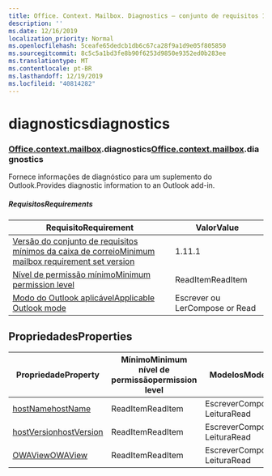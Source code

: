 ```yaml
---
title: Office. Context. Mailbox. Diagnostics – conjunto de requisitos 1,4
description: ''
ms.date: 12/16/2019
localization_priority: Normal
ms.openlocfilehash: 5ceafe65dedcb1db6c67ca28f9a1d9e05f805850
ms.sourcegitcommit: 8c5c5a1bd3fe8b90f6253d9850e9352ed0b283ee
ms.translationtype: MT
ms.contentlocale: pt-BR
ms.lasthandoff: 12/19/2019
ms.locfileid: "40814282"
---
```

# <a name="diagnostics"></a><span data-ttu-id="48379-102">diagnostics</span><span class="sxs-lookup"><span data-stu-id="48379-102">diagnostics</span></span>

### <a name="officeofficemdcontextofficecontextmdmailboxofficecontextmailboxmddiagnostics"></a><span data-ttu-id="48379-103">[Office](office.md)[.context](office.context.md)[.mailbox](office.context.mailbox.md).diagnostics</span><span class="sxs-lookup"><span data-stu-id="48379-103">[Office](office.md)[.context](office.context.md)[.mailbox](office.context.mailbox.md).diagnostics</span></span>

<span data-ttu-id="48379-104">Fornece informações de diagnóstico para um suplemento do Outlook.</span><span class="sxs-lookup"><span data-stu-id="48379-104">Provides diagnostic information to an Outlook add-in.</span></span>

##### <a name="requirements"></a><span data-ttu-id="48379-105">Requisitos</span><span class="sxs-lookup"><span data-stu-id="48379-105">Requirements</span></span>

|<span data-ttu-id="48379-106">Requisito</span><span class="sxs-lookup"><span data-stu-id="48379-106">Requirement</span></span>| <span data-ttu-id="48379-107">Valor</span><span class="sxs-lookup"><span data-stu-id="48379-107">Value</span></span>|
|---|---|
|[<span data-ttu-id="48379-108">Versão do conjunto de requisitos mínimos da caixa de correio</span><span class="sxs-lookup"><span data-stu-id="48379-108">Minimum mailbox requirement set version</span></span>](../../requirement-sets/outlook-api-requirement-sets.md)| <span data-ttu-id="48379-109">1.1</span><span class="sxs-lookup"><span data-stu-id="48379-109">1.1</span></span>|
|[<span data-ttu-id="48379-110">Nível de permissão mínimo</span><span class="sxs-lookup"><span data-stu-id="48379-110">Minimum permission level</span></span>](/outlook/add-ins/understanding-outlook-add-in-permissions)| <span data-ttu-id="48379-111">ReadItem</span><span class="sxs-lookup"><span data-stu-id="48379-111">ReadItem</span></span>|
|[<span data-ttu-id="48379-112">Modo do Outlook aplicável</span><span class="sxs-lookup"><span data-stu-id="48379-112">Applicable Outlook mode</span></span>](/outlook/add-ins/#extension-points)| <span data-ttu-id="48379-113">Escrever ou Ler</span><span class="sxs-lookup"><span data-stu-id="48379-113">Compose or Read</span></span>|

## <a name="properties"></a><span data-ttu-id="48379-114">Propriedades</span><span class="sxs-lookup"><span data-stu-id="48379-114">Properties</span></span>

| <span data-ttu-id="48379-115">Propriedade</span><span class="sxs-lookup"><span data-stu-id="48379-115">Property</span></span> | <span data-ttu-id="48379-116">Mínimo</span><span class="sxs-lookup"><span data-stu-id="48379-116">Minimum</span></span><br><span data-ttu-id="48379-117">nível de permissão</span><span class="sxs-lookup"><span data-stu-id="48379-117">permission level</span></span> | <span data-ttu-id="48379-118">Modelos</span><span class="sxs-lookup"><span data-stu-id="48379-118">Modes</span></span> | <span data-ttu-id="48379-119">Tipo de retorno</span><span class="sxs-lookup"><span data-stu-id="48379-119">Return type</span></span> | <span data-ttu-id="48379-120">Mínimo</span><span class="sxs-lookup"><span data-stu-id="48379-120">Minimum</span></span><br><span data-ttu-id="48379-121">conjunto de requisitos</span><span class="sxs-lookup"><span data-stu-id="48379-121">requirement set</span></span> |
|---|---|---|---|:---:|
| [<span data-ttu-id="48379-122">hostName</span><span class="sxs-lookup"><span data-stu-id="48379-122">hostName</span></span>](/javascript/api/outlook/office.diagnostics?view=outlook-js-1.4#hostname) | <span data-ttu-id="48379-123">ReadItem</span><span class="sxs-lookup"><span data-stu-id="48379-123">ReadItem</span></span> | <span data-ttu-id="48379-124">Escrever</span><span class="sxs-lookup"><span data-stu-id="48379-124">Compose</span></span><br><span data-ttu-id="48379-125">Leitura</span><span class="sxs-lookup"><span data-stu-id="48379-125">Read</span></span> | <span data-ttu-id="48379-126">String</span><span class="sxs-lookup"><span data-stu-id="48379-126">String</span></span> | [<span data-ttu-id="48379-127">1.1</span><span class="sxs-lookup"><span data-stu-id="48379-127">1.1</span></span>](../requirement-set-1.1/outlook-requirement-set-1.1.md) |
| [<span data-ttu-id="48379-128">hostVersion</span><span class="sxs-lookup"><span data-stu-id="48379-128">hostVersion</span></span>](/javascript/api/outlook/office.diagnostics?view=outlook-js-1.4#hostversion) | <span data-ttu-id="48379-129">ReadItem</span><span class="sxs-lookup"><span data-stu-id="48379-129">ReadItem</span></span> | <span data-ttu-id="48379-130">Escrever</span><span class="sxs-lookup"><span data-stu-id="48379-130">Compose</span></span><br><span data-ttu-id="48379-131">Leitura</span><span class="sxs-lookup"><span data-stu-id="48379-131">Read</span></span> | <span data-ttu-id="48379-132">String</span><span class="sxs-lookup"><span data-stu-id="48379-132">String</span></span> | [<span data-ttu-id="48379-133">1.1</span><span class="sxs-lookup"><span data-stu-id="48379-133">1.1</span></span>](../requirement-set-1.1/outlook-requirement-set-1.1.md) |
| [<span data-ttu-id="48379-134">OWAView</span><span class="sxs-lookup"><span data-stu-id="48379-134">OWAView</span></span>](/javascript/api/outlook/office.diagnostics?view=outlook-js-1.4#owaview) | <span data-ttu-id="48379-135">ReadItem</span><span class="sxs-lookup"><span data-stu-id="48379-135">ReadItem</span></span> | <span data-ttu-id="48379-136">Escrever</span><span class="sxs-lookup"><span data-stu-id="48379-136">Compose</span></span><br><span data-ttu-id="48379-137">Leitura</span><span class="sxs-lookup"><span data-stu-id="48379-137">Read</span></span> | <span data-ttu-id="48379-138">String</span><span class="sxs-lookup"><span data-stu-id="48379-138">String</span></span> | [<span data-ttu-id="48379-139">1.1</span><span class="sxs-lookup"><span data-stu-id="48379-139">1.1</span></span>](../requirement-set-1.1/outlook-requirement-set-1.1.md) |
